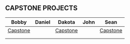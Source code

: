 ## CAPSTONE PROJECTS


|   Bobby	|  Daniel 	|  Dakota 	|  John 	|  Sean 	|
|---	|---	|---	|---	|---	|
| 	[Capstone](https://github.com/BobbyEstes/Capstone.git)    |   	|   [Capstone](https://github.com/dakotalowery42/DakotaLowery_Capstone)	|   	|    [Capstone](https://github.com/SeanDutt/EcoCapstone)	|
|   	|   	|   	|   	|   	|
|   	|   	|   	|   	|   	|




